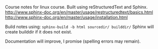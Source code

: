Course notes for linux course.  Built using reStructuredText and Sphinx.
http://www.sphinx-doc.org/en/master/usage/restructuredtext/basics.html
http://www.sphinx-doc.org/en/master/usage/installation.html

Build notes using: `sphinx-build -b html sourcedir/ builddir/`
Sphinx will create builddir if it does not exist.

Documentation will improve, I promise (spelling errors may remain).
